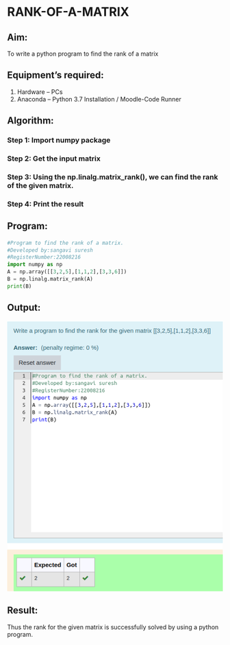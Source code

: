 # RANK-OF-A-MATRIX
## Aim:

To write a python program to find the rank of a matrix

## Equipment’s required:

1. 	Hardware – PCs
2. 	Anaconda – Python 3.7 Installation / Moodle-Code Runner

## Algorithm:

### Step 1: Import numpy package
### Step 2: Get the input matrix
### Step 3: Using the np.linalg.matrix_rank(), we can find the rank of the given matrix.
### Step 4: Print the result

## Program:
```python
#Program to find the rank of a matrix.
#Developed by:sangavi suresh
#RegisterNumber:22008216
import numpy as np
A = np.array([[3,2,5],[1,1,2],[3,3,6]])
B = np.linalg.matrix_rank(A)
print(B)
```

## Output:
![](./rank.png)

## Result:

Thus the rank for the given matrix is successfully solved by  using a python program.